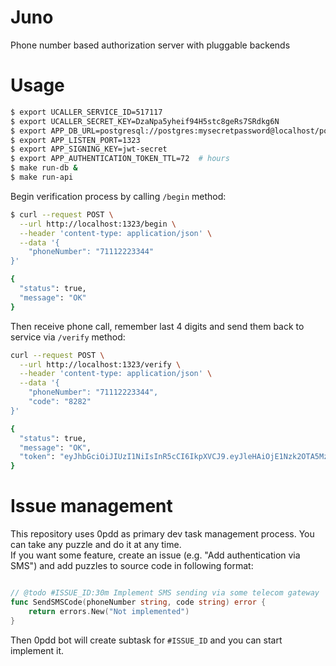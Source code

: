 # Juno
Phone number based authorization server with pluggable backends


# Usage

```bash
$ export UCALLER_SERVICE_ID=517117
$ export UCALLER_SECRET_KEY=DzaNpa5yheif94H5stc8geRs7SRdkg6N
$ export APP_DB_URL=postgresql://postgres:mysecretpassword@localhost/postgres?sslmode=disabled
$ export APP_LISTEN_PORT=1323
$ export APP_SIGNING_KEY=jwt-secret
$ export APP_AUTHENTICATION_TOKEN_TTL=72  # hours
$ make run-db &
$ make run-api
```

Begin verification process by calling `/begin` method:

```bash
$ curl --request POST \
  --url http://localhost:1323/begin \
  --header 'content-type: application/json' \
  --data '{
	"phoneNumber": "71112223344"
}'

{
  "status": true,
  "message": "OK"
}
```

Then receive phone call, remember last 4 digits and send them back to service via `/verify` method:

```bash
curl --request POST \
  --url http://localhost:1323/verify \
  --header 'content-type: application/json' \
  --data '{
	"phoneNumber": "71112223344",
	"code": "8282"
}'

{
  "status": true,
  "message": "OK",
  "token": "eyJhbGciOiJIUzI1NiIsInR5cCI6IkpXVCJ9.eyJleHAiOjE1Nzk2OTA5MzksInBob25lX251bWJlciI6Ijc5ODE4MjQ2NDAzIiwidXNlcl9pZCI6Ilx1MDAwMSJ9.Z5ASIE8bg4gDJgaWZGPoPm_l7CxWgQRiyh3lXGrz1LA"
}
```

# Issue management

This repository uses 0pdd as primary dev task management process. You can take any puzzle and do it at any time.  
If you want some feature, create an issue (e.g. "Add authentication via SMS") and add puzzles to source code in following format:
```go

// @todo #ISSUE_ID:30m Implement SMS sending via some telecom gateway
func SendSMSCode(phoneNumber string, code string) error {
    return errors.New("Not implemented")
}

```

Then 0pdd bot will create subtask for `#ISSUE_ID` and you can start implement it.
